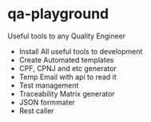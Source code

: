 # qa-playground
Useful tools to any Quality Engineer


- Install All useful tools to development
- Create Automated templates
- CPF, CPNJ and etc generator
- Temp Email with api to read it
- Test management
- Traceability Matrix generator
- JSON formmater
- Rest caller

